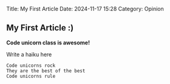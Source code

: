 Title: My First Article
Date: 2024-11-17 15:28
Category: Opinion

## My First Article :)

**Code unicorn class is awesome!**

Write a haiku here

```
Code unicorns rock
They are the best of the best
Code unicorns rule
```